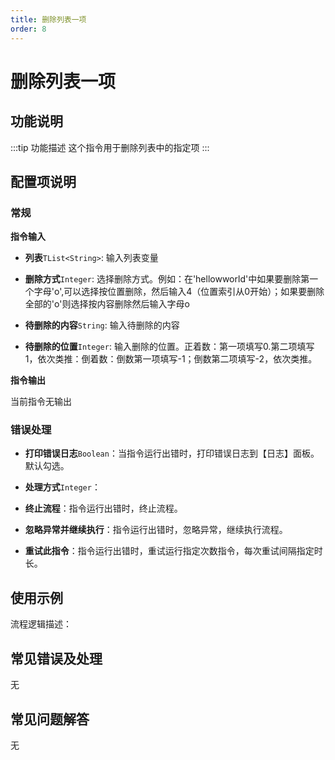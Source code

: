 ```yaml
---
title: 删除列表一项
order: 8
---
```


# 删除列表一项

## 功能说明

:::tip 功能描述
这个指令用于删除列表中的指定项
:::

## 配置项说明

### 常规

**指令输入**

- **列表**`TList<String>`: 输入列表变量

- **删除方式**`Integer`: 选择删除方式。例如：在'hellowworld'中如果要删除第一个字母'o',可以选择按位置删除，然后输入4（位置索引从0开始）；如果要删除全部的'o'则选择按内容删除然后输入字母o

- **待删除的内容**`String`: 输入待删除的内容

- **待删除的位置**`Integer`: 输入删除的位置。正着数：第一项填写0.第二项填写1，依次类推：倒着数：倒数第一项填写-1；倒数第二项填写-2，依次类推。


**指令输出**

当前指令无输出

### 错误处理

- **打印错误日志**`Boolean`：当指令运行出错时，打印错误日志到【日志】面板。默认勾选。

- **处理方式**`Integer`：

 - **终止流程**：指令运行出错时，终止流程。

 - **忽略异常并继续执行**：指令运行出错时，忽略异常，继续执行流程。

 - **重试此指令**：指令运行出错时，重试运行指定次数指令，每次重试间隔指定时长。

## 使用示例

流程逻辑描述：

## 常见错误及处理

无

## 常见问题解答

无

